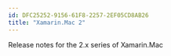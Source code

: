 ```yaml
---
id: DFC25252-9156-61F8-2257-2EF05CD8AB26
title: "Xamarin.Mac 2"
---
```


Release notes for the 2.x series of Xamarin.Mac
